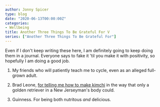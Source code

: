 ```yaml
---
author: Jonny Spicer
type: blog
date: "2020-06-13T00:00:00Z"
categories:
- Wellbeing
title: Another Three Things To Be Grateful For V
series: ["Another Three Things To Be Grateful For"]
---
```

Even if I don't keep writing these here, I am definitely going to keep doing them in a journal. Everyone says to fake it 'til you make it with positivity, so hopefully I am doing a
good job.

1. My friends who will patiently teach me to cycle, even as an alleged full-grown adult.

2. Brad Leone, [for telling me how to make kimchi](https://www.youtube.com/watch?v=sUwy71ddj1M) in the way that only a golden retriever in a New Jerseyman's body
could.

3. Guinness. For being both nutritous *and* delicious.
